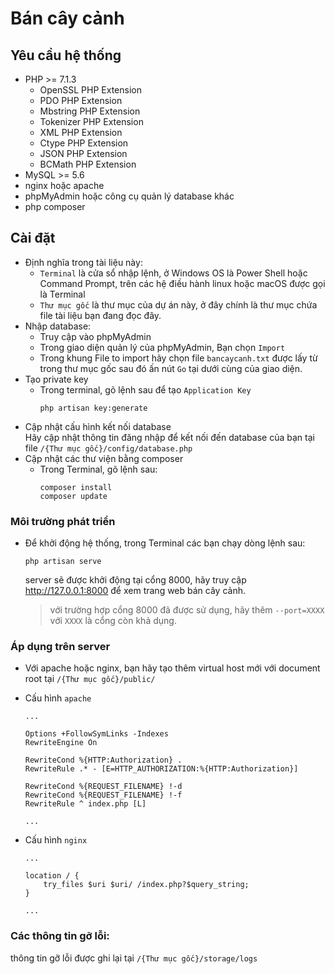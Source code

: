 # Bán cây cảnh 
## Yêu cầu hệ thống
 - PHP >= 7.1.3
    - OpenSSL PHP Extension
    - PDO PHP Extension
    - Mbstring PHP Extension
    - Tokenizer PHP Extension
    - XML PHP Extension
    - Ctype PHP Extension
    - JSON PHP Extension
    - BCMath PHP Extension
 - MySQL >= 5.6
 - nginx hoặc apache
 - phpMyAdmin hoặc công cụ quản lý database khác
 - php composer

## Cài đặt 
  - Định nghĩa trong tài liệu này: 
    - `Terminal` là cửa sổ nhập lệnh, ở Windows OS là Power Shell hoặc Command Prompt, trên các hệ điều hành linux hoặc macOS được gọi là Terminal
    - `Thư mục gốc` là thư mục của dự án này, ở đây chính là thư mục chứa file tài liệu bạn đang đọc đây. 
  - Nhập database: 
    - Truy cập vào phpMyAdmin
    - Trong giao diện quản lý của phpMyAdmin, Bạn chọn `Import`
    - Trong khung File to import hãy chọn file `bancaycanh.txt` được lấy từ trong thư mục gốc sau đó ấn nút `Go` tại dưới cùng của giao diện.
  - Tạo private key
    - Trong terminal, gõ lệnh sau để tạo `Application Key`
       ```
       php artisan key:generate
       ```
  - Cập nhật cấu hình kết nối database  
  Hãy cập nhật thông tin đăng nhập để kết nối đến database của bạn tại file `/{Thư mục gốc}/config/database.php`
  - Cập nhật các thư viện bằng composer 
    - Trong Terminal, gõ lệnh sau:
        ```
        composer install
        composer update
        ```
### Môi trường phát triển
 - Để khởi động hệ thống, trong Terminal các bạn chạy dòng lệnh sau:   
    ```
   php artisan serve  
    ```
    server sẽ được khởi động tại cổng 8000, hãy truy cập http://127.0.0.1:8000 để xem trang web bán cây cảnh.
    > với trường hợp cổng 8000 đã được sử dụng, hãy thêm `--port=XXXX` với `XXXX` là cổng còn khả dụng.

### Áp dụng trên server
- Với apache hoặc nginx, bạn hãy tạo thêm virtual host mới với document root tại `/{Thư mục gốc}/public/`

- Cấu hình `apache`
    ```
    ...

    Options +FollowSymLinks -Indexes
    RewriteEngine On

    RewriteCond %{HTTP:Authorization} .
    RewriteRule .* - [E=HTTP_AUTHORIZATION:%{HTTP:Authorization}]

    RewriteCond %{REQUEST_FILENAME} !-d
    RewriteCond %{REQUEST_FILENAME} !-f
    RewriteRule ^ index.php [L]

    ...
    ```
- Cấu hình `nginx`
    ```
    ...

    location / {
        try_files $uri $uri/ /index.php?$query_string;
    }

    ...
    ```

### Các thông tin gỡ lỗi:
thông tin gỡ lỗi được ghi lại tại `/{Thư mục gốc}/storage/logs`
